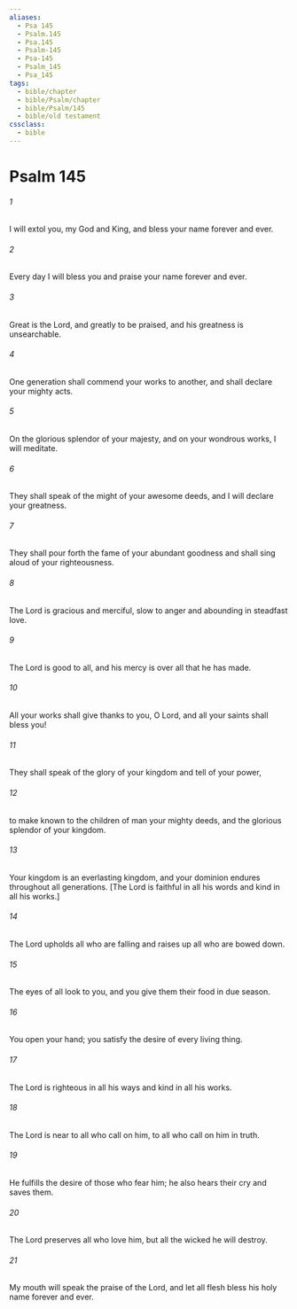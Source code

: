 ```yaml
---
aliases:
  - Psa 145
  - Psalm.145
  - Psa.145
  - Psalm-145
  - Psa-145
  - Psalm_145
  - Psa_145
tags:
  - bible/chapter
  - bible/Psalm/chapter
  - bible/Psalm/145
  - bible/old testament
cssclass:
  - bible
---
```


# Psalm 145

###### 1
I will extol you, my God and King, and bless your name forever and ever.
###### 2
Every day I will bless you   and praise your name forever and ever.
###### 3
Great is the Lord, and greatly to be praised, and his greatness is unsearchable.
###### 4
One generation shall commend your works to another, and shall declare your mighty acts.
###### 5
On the glorious splendor of your majesty, and on your wondrous works, I will meditate.
###### 6
They shall speak of the might of your awesome deeds, and I will declare your greatness.
###### 7
They shall pour forth the fame of your abundant goodness and shall sing aloud of your righteousness.
###### 8
The Lord is gracious and merciful, slow to anger and abounding in steadfast love.
###### 9
The Lord is good to all, and his mercy is over all that he has made.
###### 10
All your works shall give thanks to you, O Lord, and all your saints shall bless you!
###### 11
They shall speak of the glory of your kingdom and tell of your power,
###### 12
to make known to the children of man your  mighty deeds, and the glorious splendor of your kingdom.
###### 13
Your kingdom is an everlasting kingdom, and your dominion endures throughout all generations. [The Lord is faithful in all his words and kind in all his works.]
###### 14
The Lord  upholds all who are falling and raises up all who are bowed down.
###### 15
The eyes of all look to you, and you give them their food in due season.
###### 16
You open your hand; you satisfy the desire of every living thing.
###### 17
The Lord is righteous in all his ways and kind in all his works.
###### 18
The Lord is near to all who call on him, to all who call on him in truth.
###### 19
He fulfills the desire of those who fear him; he also hears their cry and saves them.
###### 20
The Lord  preserves all who love him, but all the wicked he will destroy.
###### 21
My mouth will speak the praise of the Lord, and let all flesh bless his holy name forever and ever.


